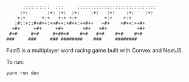 ```
      ::::::::::  :::     ::::::::::::::::::::::::::::: 
     :+:       :+: :+:  :+:    :+:   :+:    :+:    :+:  
    +:+      +:+   +:+ +:+          +:+    +:+          
   :#::+::#+#++:++#++:+#++:++#++   +#+    +#++:++#+     
  +#+     +#+     +#+       +#+   +#+           +#+     
 #+#     #+#     #+##+#    #+#   #+#    #+#    #+#      
###     ###     ### ########    ###     ########        
```

Fast5 is a multiplayer word racing game built with Convex and NextJS.

To run:

`yarn run dev`